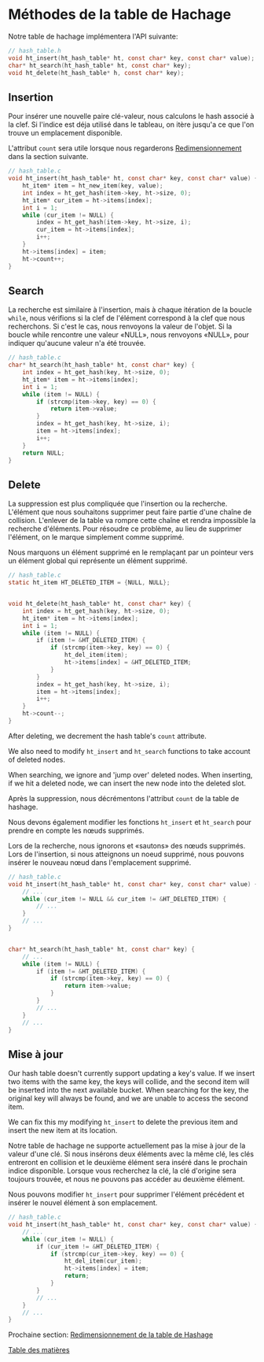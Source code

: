 # Méthodes de la table de Hachage

Notre table de hachage implémentera l'API suivante:

```c
// hash_table.h
void ht_insert(ht_hash_table* ht, const char* key, const char* value);
char* ht_search(ht_hash_table* ht, const char* key);
void ht_delete(ht_hash_table* h, const char* key);
```

## Insertion

Pour insérer une nouvelle paire clé-valeur, nous calculons le hash associé à la clef. Si l'indice est déja utilisé dans le tableau, on itère jusqu'a ce que l'on trouve un emplacement disponible.

L'attribut `count` sera utile lorsque nous regarderons [Redimensionnement](../06-resizing) dans la section suivante.

```c
// hash_table.c
void ht_insert(ht_hash_table* ht, const char* key, const char* value) {
    ht_item* item = ht_new_item(key, value);
    int index = ht_get_hash(item->key, ht->size, 0);
    ht_item* cur_item = ht->items[index];
    int i = 1;
    while (cur_item != NULL) {
        index = ht_get_hash(item->key, ht->size, i);
        cur_item = ht->items[index];
        i++;
    }
    ht->items[index] = item;
    ht->count++;
}
```

## Search

La recherche est similaire à l'insertion, mais à chaque itération de la boucle `while`, nous vérifions si la clef de l'élément correspond à la clef que nous recherchons. Si c'est le cas, nous renvoyons la valeur de l'objet. Si la boucle while rencontre une valeur «NULL», nous renvoyons «NULL», pour indiquer qu'aucune valeur n'a été trouvée.

```c
// hash_table.c
char* ht_search(ht_hash_table* ht, const char* key) {
    int index = ht_get_hash(key, ht->size, 0);
    ht_item* item = ht->items[index];
    int i = 1;
    while (item != NULL) {
        if (strcmp(item->key, key) == 0) {
            return item->value;
        }
        index = ht_get_hash(key, ht->size, i);
        item = ht->items[index];
        i++;
    }
    return NULL;
}
```

## Delete

La suppression est plus compliquée que l'insertion ou la recherche. L'élément que nous souhaitons supprimer peut faire partie d'une chaîne de collision. L'enlever de la table va rompre cette chaîne et rendra impossible la recherche d'éléments. Pour résoudre ce problème, au lieu de supprimer l'élément, on le marque simplement comme supprimé.

Nous marquons un élément supprimé en le remplaçant par un pointeur vers un élément global qui représente un élément supprimé.

```c
// hash_table.c
static ht_item HT_DELETED_ITEM = {NULL, NULL};


void ht_delete(ht_hash_table* ht, const char* key) {
    int index = ht_get_hash(key, ht->size, 0);
    ht_item* item = ht->items[index];
    int i = 1;
    while (item != NULL) {
        if (item != &HT_DELETED_ITEM) {
            if (strcmp(item->key, key) == 0) {
                ht_del_item(item);
                ht->items[index] = &HT_DELETED_ITEM;
            }
        }
        index = ht_get_hash(key, ht->size, i);
        item = ht->items[index];
        i++;
    }
    ht->count--;
}
```

After deleting, we decrement the hash table's `count` attribute.

We also need to modify `ht_insert` and `ht_search` functions to take account of deleted nodes.

When searching, we ignore and 'jump over' deleted nodes. When inserting, if we hit a deleted node, we can insert the new node into the deleted slot.

Après la suppression, nous décrémentons l'attribut `count` de la table de hashage.

Nous devons également modifier les fonctions `ht_insert` et `ht_search` pour prendre en compte les nœuds supprimés.

Lors de la recherche, nous ignorons et «sautons» des nœuds supprimés. Lors de l'insertion, si nous atteignons un noeud supprimé, nous pouvons insérer le nouveau nœud dans l'emplacement supprimé.


```c
// hash_table.c
void ht_insert(ht_hash_table* ht, const char* key, const char* value) {
    // ...
    while (cur_item != NULL && cur_item != &HT_DELETED_ITEM) {
        // ...
    }
    // ...
}


char* ht_search(ht_hash_table* ht, const char* key) {
    // ...
    while (item != NULL) {
        if (item != &HT_DELETED_ITEM) {
            if (strcmp(item->key, key) == 0) {
                return item->value;
            }
        }
        // ...
    }
    // ...
}
```

## Mise à jour

Our hash table doesn't currently support updating a key's value. If we insert two items with the same key, the keys will collide, and the second item will be inserted into the next available bucket. When searching for the key, the original key will always be found, and we are unable to access the second item.

We can fix this my modifying `ht_insert` to delete the previous item and insert the new item at its location.

Notre table de hachage ne supporte actuellement pas la mise à jour de la valeur d'une clé. Si nous insérons deux éléments avec la même clé, les clés entreront en collision et le deuxième élément sera inséré dans le prochain indice disponible. Lorsque vous recherchez la clé, la clé d'origine sera toujours trouvée, et nous ne pouvons pas accéder au deuxième élément.

Nous pouvons modifier `ht_insert` pour supprimer l'élément précédent et insérer le nouvel élément à son emplacement.

```c
// hash_table.c
void ht_insert(ht_hash_table* ht, const char* key, const char* value) {
    // ...
    while (cur_item != NULL) {
        if (cur_item != &HT_DELETED_ITEM) {
            if (strcmp(cur_item->key, key) == 0) {
                ht_del_item(cur_item);
                ht->items[index] = item;
                return;
            }
        }
        // ...
    }
    // ...
}
```

Prochaine section: [Redimensionnement de la table de Hashage](../05-resizing)

[Table des matières](/.translations/fr/README.md#contents)
